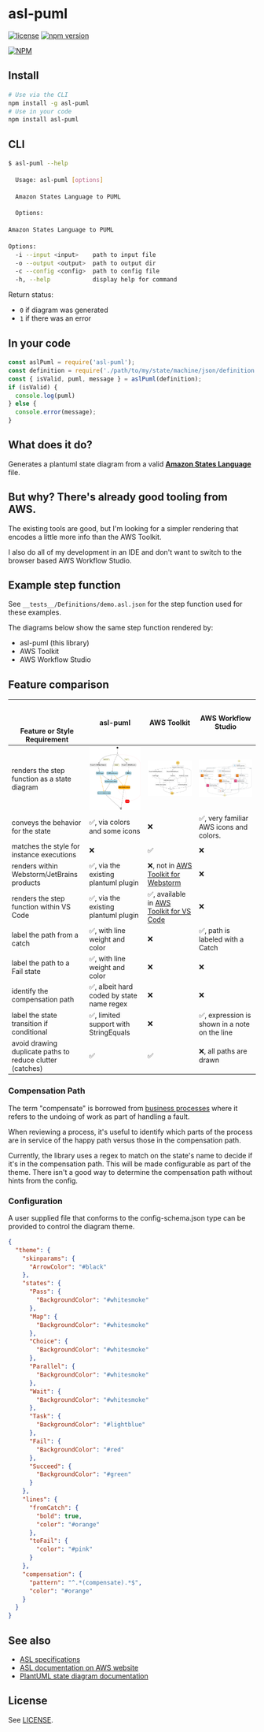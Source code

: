 # asl-puml

[![license](https://img.shields.io/badge/MIT-blue.svg)](https://github.com/massfords/asl-puml/blob/master/LICENSE)
[![npm version](https://badge.fury.io/js/asl-puml.svg)](https://badge.fury.io/js/asl-puml)

[![NPM](https://nodei.co/npm/asl-puml.png?stars=true)](https://www.npmjs.com/package/asl-puml)

## Install
```bash
# Use via the CLI
npm install -g asl-puml
# Use in your code
npm install asl-puml
```

## CLI
```bash
$ asl-puml --help

  Usage: asl-puml [options]

  Amazon States Language to PUML

  Options:

Amazon States Language to PUML

Options:
  -i --input <input>    path to input file
  -o --output <output>  path to output dir
  -c --config <config>  path to config file
  -h, --help            display help for command
```
Return status:
- `0` if diagram was generated
- `1` if there was an error

## In your code
```javascript
const aslPuml = require('asl-puml');
const definition = require('./path/to/my/state/machine/json/definition');
const { isValid, puml, message } = aslPuml(definition);
if (isValid) {
  console.log(puml)
} else {
  console.error(message);
}
```

## What does it do?

Generates a plantuml state diagram from a valid [**Amazon States Language**](https://states-language.net/spec.html) file.

## But why? There's already good tooling from AWS.

The existing tools are good, but I'm looking for a simpler rendering that encodes a little more info than the AWS Toolkit. 

I also do all of my development in an IDE and don't want to switch to the browser based AWS Workflow Studio. 

## Example step function

See `__tests__/Definitions/demo.asl.json` for the step function used for these examples.

The diagrams below show the same step function rendered by:
- asl-puml (this library)
- AWS Toolkit
- AWS Workflow Studio

## Feature comparison 

| <br/><br/><br/>Feature or Style Requirement               | asl-puml                                                                                                                     | AWS Toolkit                                                                                                                      | AWS Workflow Studio                                                                                       |
|-----------------------------------------------------------|------------------------------------------------------------------------------------------------------------------------------|----------------------------------------------------------------------------------------------------------------------------------|-----------------------------------------------------------------------------------------------------------|
| renders the step function as a state diagram              | ![Diagram of the step function in the style of a PlantUML State Diagram with colors](./docs/asl-puml-rendering-demo.asl.png) | ![shows state machine rendered by AWS Toolkit with generic rendering for every state](./docs/aws-toolkit-rendering-demo.asl.png) | ![shows state machine in workflow studio with colors and icons](./docs/aws-studio-rendering-demo.asl.png) |
| conveys the behavior for the state                        | :white_check_mark:, via colors and some icons                                                                                | :x:                                                                                                                              | :white_check_mark:, very familiar AWS icons and colors.                                                   |
| matches the style for instance executions                 | :x:                                                                                                                          | :white_check_mark:                                                                                                               | :x:                                                                                                       |
| renders within Webstorm/JetBrains products                | :white_check_mark:, via the existing plantuml plugin                                                                         | :x:, not in [AWS Toolkit for Webstorm](https://aws.amazon.com/webstorm/)                                                         | :x:                                                                                                       |
| renders the step function within VS Code                  | :white_check_mark:, via the existing plantuml plugin                                                                         | :white_check_mark:, available in [AWS Toolkit for VS Code](https://aws.amazon.com/visualstudiocode/)                             | :x:                                                                                                       |
| label the path from a catch                               | :white_check_mark:, with line weight and color                                                                               | :x:                                                                                                                              | :white_check_mark:, path is labeled with a Catch                                                          |
| label the path to a Fail state                            | :white_check_mark:, with line weight and color                                                                               | :x:                                                                                                                              | :x:                                                                                                       |
| identify the compensation path                            | :white_check_mark:, albeit hard coded by state name regex                                                                    | :x:                                                                                                                              | :x:                                                                                                       |
| label the state transition if conditional                 | :white_check_mark:, limited support with StringEquals                                                                        | :x:                                                                                                                              | :white_check_mark:, expression is shown in a note on the line                                             |
| avoid drawing duplicate paths to reduce clutter (catches) | :white_check_mark:                                                                                                           | :white_check_mark:                                                                                                               | :x:, all paths are drawn                                                                                  |

### Compensation Path
The term "compensate" is borrowed from [business processes](http://docs.oasis-open.org/wsbpel/2.0/OS/wsbpel-v2.0-OS.html#_Toc164738526) where it refers to the undoing of work as part of handling a fault.

When reviewing a process, it's useful to identify which parts of the process are in service of the happy path 
versus those in the compensation path.

Currently, the library uses a regex to match on the state's name to decide if it's in the compensation path. This will
be made configurable as part of the theme. There isn't a good way to determine the compensation path without hints from
the config. 

### Configuration

A user supplied file that conforms to the config-schema.json type can be provided to control the diagram theme.

```json
{
  "theme": {
    "skinparams": {
      "ArrowColor": "#black"
    },
    "states": {
      "Pass": {
        "BackgroundColor": "#whitesmoke"
      },
      "Map": {
        "BackgroundColor": "#whitesmoke"
      },
      "Choice": {
        "BackgroundColor": "#whitesmoke"
      },
      "Parallel": {
        "BackgroundColor": "#whitesmoke"
      },
      "Wait": {
        "BackgroundColor": "#whitesmoke"
      },
      "Task": {
        "BackgroundColor": "#lightblue"
      },
      "Fail": {
        "BackgroundColor": "#red"
      },
      "Succeed": {
        "BackgroundColor": "#green"
      }
    },
    "lines": {
      "fromCatch": {
        "bold": true,
        "color": "#orange"
      },
      "toFail": {
        "color": "#pink"
      }
    },
    "compensation": {
      "pattern": "^.*(compensate).*$",
      "color": "#orange"
    }
  }
}

```

## See also
- [ASL specifications](https://states-language.net/spec.html)
- [ASL documentation on AWS website](http://docs.aws.amazon.com/step-functions/latest/dg/concepts-amazon-states-language.html)
- [PlantUML state diagram documentation](https://plantuml.com/state-diagram)

## License
See [LICENSE](./LICENSE).
